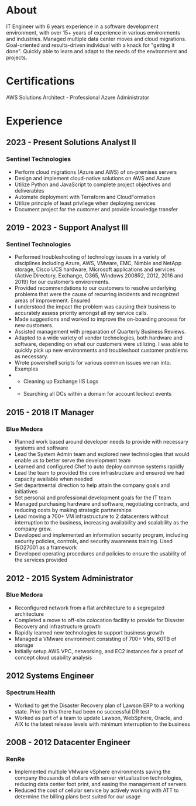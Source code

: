# About

IT Engineer with 6 years experience in a software development environment, with over 15+ years of experience in various environments and industries. Managed multiple data center moves and cloud migrations. Goal-oriented and results-driven individual with a knack for "getting it done". Quickly able to learn and adapt to the needs of the environment and projects.

# Certifications 
AWS Solutions Architect - Professional
Azure Administrator

# Experience


## 2023 - Present Solutions Analyst II
###     Sentinel Technologies
*   Perform cloud migrations (Azure and AWS) of on-premises servers
*   Design and implement cloud-native solutions on AWS and Azure
*   Utilize Python and JavaScript to complete project objectives and deliverables
*   Automate deployment with Terraform and CloudFormation
*   Utilize principle of least privilege when deploying services
*   Document project for the customer and provide knowledge transfer

## 2019 - 2023 - Support Analyst III
###     Sentinel Technologies
*   Performed troubleshooting of technology issues in a variety of disciplines including Azure, AWS, VMware, EMC, Nimble and NetApp storage, Cisco UCS hardware, Microsoft applications and services (Active Directory, Exchange, O365, Windows 2008R2, 2012, 2016 and 2019) for our customer’s environments.
*   Provided recommendations to our customers to resolve underlying problems that were the cause of recurring incidents and recognized areas of improvement. Ensured
*   I understood the impact the problem was causing their business to accurately assess priority amongst all my service calls.
*   Made suggestions and worked to improve the on-boarding process for new customers.
*   Assisted management with preparation of Quarterly Business Reviews.
*   Adapted to a wide variety of vendor technologies, both hardware and software, depending on what our customers were utilizing. I was able to quickly pick up new environments and troubleshoot customer problems as necessary.
*   Wrote powershell scripts for various common issues we ran into. Examples
* *   Cleaning up Exchange IIS Logs
* *   Searching all DCs within a domain for account lockout events

## 2015 - 2018 IT Manager
### 	Blue Medora
*	Planned work based around developer needs to provide with necessary systems and software
*	Lead the System Admin team and explored new technologies that would enable us to better serve the development team
*	Learned and configured Chef to auto deploy common systems rapidly
*	Lead the team to provided the core infrastructure and ensured we had capacity available when needed
*	Set departmental direction to help attain the company goals and initiatives
*	Set personal and professional development goals for the IT team
*	Managed purchasing hardware and software, negotiating contracts, and reducing costs by making strategic partnerships
*	Lead moving a 700+ VM infrastructure to 2 datacenters without interruption to the business, increasing availability and scalability as the company grew.
*	Developed and implemented an information security program, including security policies, controls, and security awareness training. Used ISO27001 as a framework
*	Developed operating procedures and policies to ensure the usability of the services provided

## 2012 - 2015 System Administrator
###		Blue Medora
*	Reconfigured network from a flat architecture to a segregated architecture
*	Completed a move to off-site colocation facility to provide for Disaster Recovery and infrastructure growth
*	Rapidly learned new technologies to support business growth
*	Managed a VMware environment consisting of 700+ VMs, 60TB of storage
*	Initially setup AWS VPC, networking, and EC2 instances for a proof of concept cloud usability analysis
## 2012 Systems Engineer
###		Spectrum Health
*	Worked to get the Disaster Recovery plan of Lawson ERP to a working state. Prior to this there had been no successful DR test
*	Worked as part of a team to update Lawson, WebSphere, Oracle, and AIX to the latest release levels with minimum interruption to the business
## 2008 - 2012	Datacenter Engineer
###		RenRe
*	Implemented multiple VMware vSphere environments saving the company thousands of dollars with server virtualization technologies, reducing data center foot print, and easing the management of servers. 
*	Reduced the cost of cellular service by actively working with ATT to determine the billing plans best suited for our usage
